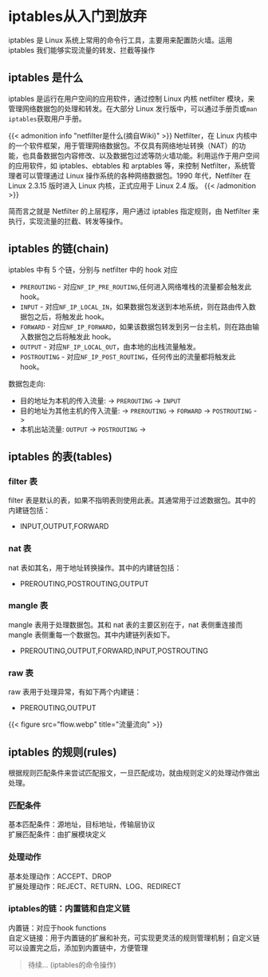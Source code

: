 # iptables从入门到放弃


iptables 是 Linux 系统上常用的命令行工具，主要用来配置防火墙。运用 iptables 我们能够实现流量的转发、拦截等操作

<!--more-->

## iptables 是什么

iptables 是运行在用户空间的应用软件，通过控制 Linux 内核 netfilter 模块，来管理网络数据包的处理和转发。在大部分 Linux 发行版中，可以通过手册页或`man iptables`获取用户手册。

{{< admonition info "netfilter是什么(摘自Wiki)" >}}
Netfilter，在 Linux 内核中的一个软件框架，用于管理网络数据包。不仅具有网络地址转换（NAT）的功能，也具备数据包内容修改、以及数据包过滤等防火墙功能。利用运作于用户空间的应用软件，如 iptables、ebtables 和 arptables 等，来控制 Netfilter，系统管理者可以管理通过 Linux 操作系统的各种网络数据包。1990 年代，Netfilter 在 Linux 2.3.15 版时进入 Linux 内核，正式应用于 Linux 2.4 版。
{{< /admonition >}}

简而言之就是 Netfilter 的上层程序，用户通过 iptables 指定规则，由 Netfilter 来执行，实现流量的拦截、转发等操作。

## iptables 的链(chain)

iptables 中有 5 个链，分别与 netfilter 中的 hook 对应

- `PREROUTING` - 对应`NF_IP_PRE_ROUTING`,任何进入网络堆栈的流量都会触发此 hook。
- `INPUT` - 对应`NF_IP_LOCAL_IN`，如果数据包发送到本地系统，则在路由传入数据包之后，将触发此 hook。
- `FORWARD` - 对应`NF_IP_FORWARD`，如果该数据包转发到另一台主机，则在路由输入数据包之后将触发此 hook。
- `OUTPUT` - 对应`NF_IP_LOCAL_OUT`，由本地的出栈流量触发。
- `POSTROUTING` - 对应`NF_IP_POST_ROUTING`，任何传出的流量都将触发此 hook。

数据包走向:

- 目的地址为本机的传入流量: -> `PREROUTING` -> `INPUT`
- 目的地址为其他主机的传入流量: -> `PREROUTING` -> `FORWARD` -> `POSTROUTING` ->
- 本机出站流量: `OUTPUT` -> `POSTROUTING` ->

## iptables 的表(tables)

### filter 表

filter 表是默认的表，如果不指明表则使用此表。其通常用于过滤数据包。其中的内建链包括：

- INPUT,OUTPUT,FORWARD

### nat 表

nat 表如其名，用于地址转换操作。其中的内建链包括：

- PREROUTING,POSTROUTING,OUTPUT

### mangle 表

mangle 表用于处理数据包。其和 nat 表的主要区别在于，nat 表侧重连接而 mangle 表侧重每一个数据包。其中内建链列表如下。

- PREROUTING,OUTPUT,FORWARD,INPUT,POSTROUTING

### raw 表

raw 表用于处理异常，有如下两个内建链：

- PREROUTING,OUTPUT

{{< figure src="flow.webp" title="流量流向" >}}

## iptables 的规则(rules)

根据规则匹配条件来尝试匹配报文，一旦匹配成功，就由规则定义的处理动作做出处理。

### 匹配条件

基本匹配条件：源地址，目标地址，传输层协议  
扩展匹配条件：由扩展模块定义

### 处理动作

基本处理动作：ACCEPT、DROP  
扩展处理动作：REJECT、RETURN、LOG、REDIRECT

### iptables的链：内置链和自定义链

内置链：对应于hook functions  
自定义链接：用于内置链的扩展和补充，可实现更灵活的规则管理机制；自定义链可以设置完之后，添加到内置链中，方便管理

> 待续... (iptables的命令操作)
